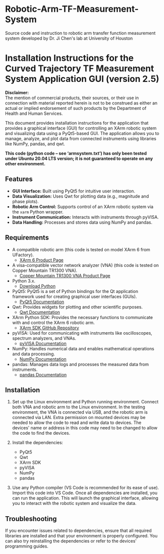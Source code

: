 # Robotic-Arm-TF-Measurement-System
Source code and instruction to robotic arm transfer function measurement system developed by Dr. Ji Chen's lab at University of Houston

# Installation Instructions for the Curved Trajectory TF Measurement System Application GUI (version 2.5)

**Disclaimer:**  
The mention of commercial products, their sources, or their use in connection with material reported herein is not to be construed as either an actual or implied endorsement of such products by the Department of Health and Human Services.

This document provides installation instructions for the application that provides a graphical interface (GUI) for controlling an XArm robotic system and visualizing data using a PyQt5-based GUI. The application allows you to manage, analyze, and plot data from connected instruments using libraries like NumPy, pandas, and qwt.

**This code (python code – see ‘armsystem.txt’) has only been tested under Ubuntu 20.04 LTS version; it is not guaranteed to operate on any other environment.**

## Features
- **GUI Interface:** Built using PyQt5 for intuitive user interaction.
- **Data Visualization:** Uses Qwt for plotting data (e.g., magnitude and phase plots).
- **Robotic Arm Control:** Supports control of an XArm robotic system via the `xarm` Python wrapper.
- **Instrument Communication:** Interacts with instruments through pyVISA.
- **Data Handling:** Processes and stores data using NumPy and pandas.

## Requirements
- A compatible robotic arm (this code is tested on model XArm 6 from UFactory).
    - [XArm 6 Product Page](https://www.ufactory.cc/product-page/ufactory-xarm-6/)
- A visa-compatible vector network analyzer (VNA) (this code is tested on Copper Mountain TR1300 VNA).
    - [Copper Mountain TR1300 VNA Product Page](https://coppermountaintech.com/vna/tr1300-1-2-port-1-3-ghz-analyzer/)
- Python 3.x.
    - [Download Python](https://www.python.org/downloads/)
- PyQt5: PyQt5 is a set of Python bindings for the Qt application framework used for creating graphical user interfaces (GUIs).
    - [PyQt5 Documentation](https://pypi.org/project/PyQt5/)
- Qwt: Provides widgets for plotting and other scientific purposes.
    - [Qwt Documentation](https://pypi.org/project/PythonQwt/)
- XArm Python SDK: Provides the necessary functions to communicate with and control the XArm 6 robotic arm.
    - [XArm SDK GitHub Repository](https://github.com/xArm-Developer/xArm-Python-SDK)
- pyVISA: Used for communicating with instruments like oscilloscopes, spectrum analyzers, and VNAs.
    - [pyVISA Documentation](https://pyvisa.readthedocs.io/en/latest/)
- NumPy: Handles numerical data and enables mathematical operations and data processing.
    - [NumPy Documentation](https://numpy.org/install/)
- pandas: Manages data logs and processes the measured data from instruments.
    - [pandas Documentation](https://pandas.pydata.org/getting_started.html)

## Installation

1. Set up the Linux environment and Python running environment. Connect both VNA and robotic arm to the Linux environment. In the testing environment, the VNA is connected via USB, and the robotic arm is connected via LAN. Extra permission on mounted devices may be needed to allow the code to read and write data to devices. The devices' name or address in this code may need to be changed to allow the code to find the devices.

2. Install the dependencies:
    - PyQt5
    - Qwt
    - XArm SDK
    - pyVISA
    - NumPy
    - pandas

3. Use any Python compiler (VS Code is recommended for its ease of use). Import this code into VS Code. Once all dependencies are installed, you can run the application. This will launch the graphical interface, allowing you to interact with the robotic system and visualize the data.

## Troubleshooting
If you encounter issues related to dependencies, ensure that all required libraries are installed and that your environment is properly configured. You can also try reinstalling the dependencies or refer to the devices' programming guides.
